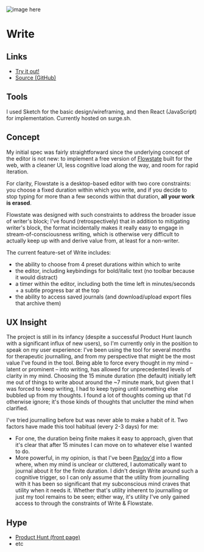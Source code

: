 ![image here](image_url)

# Write

## Links

* [Try it out!](http://write.itskrish.co)
* [Source (GitHub)](//github.com/krrishd/write)

## Tools

I used Sketch for the basic design/wireframing, and then React (JavaScript) for implementation. Currently hosted on surge.sh.

## Concept

My initial spec was fairly straightforward since the underlying concept of the editor is not new: to implement a free version of [Flowstate](http://hailoverman.com/flowstate) built for the web, with a cleaner UI, less cognitive load along the way, and room for rapid iteration.

For clarity, Flowstate is a desktop-based editor with two core constraints: you choose a fixed duration within which you write, and if you decide to stop typing for more than a few seconds within that duration, **all your work is erased**.

Flowstate was designed with such constraints to address the broader issue of writer's block; I've found (retrospectively) that in addition to mitigating writer's block, the format incidentally makes it really easy to engage in stream-of-consciousness writing, which is otherwise very difficult to actually keep up with and derive value from, at least for a non-writer.

The current feature-set of Write includes:

* the ability to choose from 4 preset durations within which to write
* the editor, including keybindings for bold/italic text (no toolbar because it would distract)
* a timer within the editor, including both the time left in minutes/seconds + a subtle progress bar at the top
* the ability to access saved journals (and download/upload export files that archive them)

## UX Insight

The project is still in its infancy (despite a successful Product Hunt launch with a significant influx of new users), so I'm currently only in the position to speak on my user experience: I've been using the tool for several months for therapeutic journalling, and from my perspective that might be the most value I've found in the tool. Being able to force every thought in my mind – latent or prominent – into writing, has allowed for unprecedented levels of clarity in my mind. Choosing the 15 minute duration (the default) initially left me out of things to write about around the ~7 minute mark, but given that I was forced to keep writing, I had to keep typing until something else bubbled up from my thoughts. I found a lot of thoughts coming up that I'd otherwise ignore; it's those kinds of thoughts that unclutter the mind when clarified.

I've tried journalling before but was never able to make a habit of it. Two factors have made this tool habitual (every 2-3 days) for me:

* For one, the duration being finite makes it easy to approach, given that it's clear that after 15 minutes I can move on to whatever else I wanted to do.
* More powerful, in my opinion, is that I've been [Pavlov'd](https://www.learning-theories.com/classical-conditioning-pavlov.html) into a flow where, when my mind is unclear or cluttered, I automatically want to journal about it for the finite duration. I didn't design Write around such a cognitive trigger, so I can only assume that the utility from journalling with it has been so significant that my subconscious mind craves that utility when it needs it. Whether that's utility inherent to journalling or just my tool remains to be seen; either way, it's utility I've only gained access to through the constraints of Write & Flowstate.

## Hype

* [Product Hunt (front page)]()
* etc
